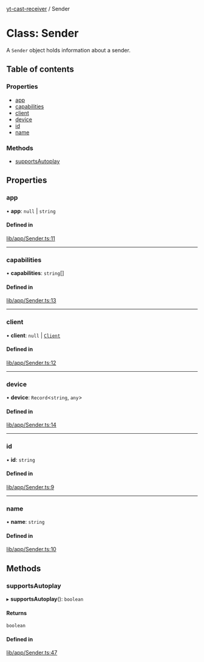 [yt-cast-receiver](../README.md) / Sender

# Class: Sender

A `Sender` object holds information about a sender.

## Table of contents

### Properties

- [app](Sender.md#app)
- [capabilities](Sender.md#capabilities)
- [client](Sender.md#client)
- [device](Sender.md#device)
- [id](Sender.md#id)
- [name](Sender.md#name)

### Methods

- [supportsAutoplay](Sender.md#supportsautoplay)

## Properties

### app

• **app**: ``null`` \| `string`

#### Defined in

[lib/app/Sender.ts:11](https://github.com/patrickkfkan/yt-cast-receiver/blob/b504596/src/lib/app/Sender.ts#L11)

___

### capabilities

• **capabilities**: `string`[]

#### Defined in

[lib/app/Sender.ts:13](https://github.com/patrickkfkan/yt-cast-receiver/blob/b504596/src/lib/app/Sender.ts#L13)

___

### client

• **client**: ``null`` \| [`Client`](../interfaces/Client.md)

#### Defined in

[lib/app/Sender.ts:12](https://github.com/patrickkfkan/yt-cast-receiver/blob/b504596/src/lib/app/Sender.ts#L12)

___

### device

• **device**: `Record`<`string`, `any`\>

#### Defined in

[lib/app/Sender.ts:14](https://github.com/patrickkfkan/yt-cast-receiver/blob/b504596/src/lib/app/Sender.ts#L14)

___

### id

• **id**: `string`

#### Defined in

[lib/app/Sender.ts:9](https://github.com/patrickkfkan/yt-cast-receiver/blob/b504596/src/lib/app/Sender.ts#L9)

___

### name

• **name**: `string`

#### Defined in

[lib/app/Sender.ts:10](https://github.com/patrickkfkan/yt-cast-receiver/blob/b504596/src/lib/app/Sender.ts#L10)

## Methods

### supportsAutoplay

▸ **supportsAutoplay**(): `boolean`

#### Returns

`boolean`

#### Defined in

[lib/app/Sender.ts:47](https://github.com/patrickkfkan/yt-cast-receiver/blob/b504596/src/lib/app/Sender.ts#L47)
